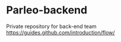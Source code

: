 # Parleo-backend
Private repository for back-end team 
https://guides.github.com/introduction/flow/
